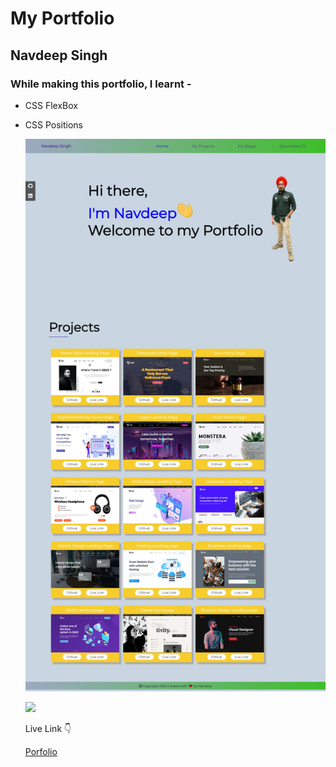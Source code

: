 # My Portfolio

## Navdeep Singh

### While making this portfolio, I learnt - 

- CSS FlexBox
- CSS Positions
  

  ![](./project16-portfolio.png)

  ![](https://img.shields.io/badge/Time-10--12hrs-brightgreen)

  Live Link :point_down:

  [Porfolio](https://navdeep-portfolio.netlify.app/)